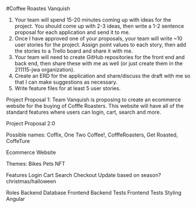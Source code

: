 #Coffee Roastes Vanquish 
1. Your team will spend 15-20 minutes coming up with ideas for the project. You should come up with 2-3 ideas, then write a 1-2 sentence proposal for each application and send it to me.
3. Once I have approved one of your proposals, your team will write ~10 user stories for the project. Assign point values to each story, then add the stories to a Trello board and share it with me.
4. Your team will need to create GitHub repositories for the front end and back end, then share these with me as well (or just create them in the 211115-jwa organization).
5. Create an ERD for the application and share/discuss the draft with me so that I can make suggestions as necessary.
6. Write feature files for at least 5 user stories.

Project Proposal 1: Team Vanquish is proposing to create an ecommerce website for the buying of Cofffe Roasters. This website will have all of the standard features where users can login, cart, search and more.

Project Proposal 2:0

Possible names: Coffix, One Two Coffee!, CofffeRoasters, Get Roasted, CoffeTure


Ecommerce Website

Themes:
Bikes
Pets
NFT

Features
Login
Cart
Search
Checkout
Update based on season? christmas/halloween


Roles
Backend
Database
Frontend
Backend Tests
Frontend Tests
Styling
Angular

